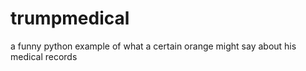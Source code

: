 # trumpmedical

a funny python example of what a certain orange might say about his medical records
